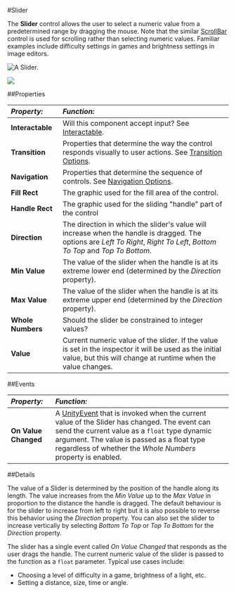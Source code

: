 #Slider

The __Slider__ control allows the user to select a numeric value from a predetermined range by dragging the mouse. Note that the similar [ScrollBar](script-Scrollbar) control is used for scrolling rather than selecting numeric values. Familiar examples include difficulty settings in games and brightness settings in image editors.

![A Slider.](../uploads/Main/UI_SliderExample.png)

![](../uploads/Main/UI_SliderInspector.png)

##Properties

|**_Property:_** |**_Function:_** |
|:---|:---|
|__Interactable__ | Will this component accept input? See [Interactable](script-Selectable). |
|__Transition__ | Properties that determine the way the control responds visually to user actions. See [Transition Options](script-SelectableTransition). |
|__Navigation__ | Properties that determine the sequence of controls. See [Navigation Options](script-SelectableNavigation).|
|__Fill Rect__ | The graphic used for the fill area of the control. |
|__Handle Rect__ | The graphic used for the sliding "handle" part of the control |
|__Direction__ | The direction in which the slider's value will increase when the handle is dragged. The options are _Left To Right_, _Right To Left_, _Bottom To Top_ and _Top To Bottom_. |
|__Min Value__ | The value of the slider when the handle is at its extreme lower end (determined by the _Direction_ property). |
|__Max Value__ | The value of the slider when the handle is at its extreme upper end (determined by the _Direction_ property). |
|__Whole Numbers__ | Should the slider be constrained to integer values? |
|__Value__ | Current numeric value of the slider.  If the value is set in the inspector it will be used as the initial value, but this will change at runtime when the value changes. |

##Events

|**_Property:_** |**_Function:_** |
|:---|:---|
|__On Value Changed__ | A [UnityEvent](UnityEvents) that is invoked when the current value of the Slider has changed. The event can send the current value as a `float` type dynamic argument. The value is passed as a float type regardless of whether the _Whole Numbers_ property is enabled. |


##Details

The value of a Slider is determined by the position of the handle along its length. The value increases from the _Min Value_ up to the _Max Value_ in proportion to the distance the handle is dragged. The default behaviour is for the slider to increase from left to right but it is also possible to reverse this behavior using the _Direction_ property. You can also set the slider to increase vertically by selecting _Bottom To Top_ or _Top To Bottom_ for the _Direction_ property. 

The slider has a single event called _On Value Changed_ that responds as the user drags the handle. The current numeric value of the slider is passed to the function as a `float` parameter. Typical use cases include:

* Choosing a level of difficulty in a game, brightness of a light, etc.
* Setting a distance, size, time or angle.
